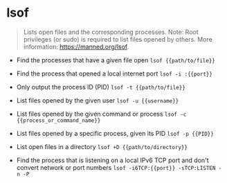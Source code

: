 # lsof
> Lists open files and the corresponding processes.
> Note: Root privileges (or sudo) is required to list files opened by others.
> More information: <https://manned.org/lsof>.

- Find the processes that have a given file open
`lsof {{path/to/file}}`

- Find the process that opened a local internet port
`lsof -i :{{port}}`

- Only output the process ID (PID)
`lsof -t {{path/to/file}}`

- List files opened by the given user
`lsof -u {{username}}`

- List files opened by the given command or process
`lsof -c {{process_or_command_name}}`

- List files opened by a specific process, given its PID
`lsof -p {{PID}}`

- List open files in a directory
`lsof +D {{path/to/directory}}`

- Find the process that is listening on a local IPv6 TCP port and don't convert network or port numbers
`lsof -i6TCP:{{port}} -sTCP:LISTEN -n -P`
